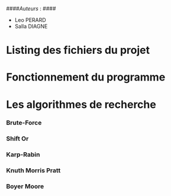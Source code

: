 ####*Auteurs* : ####
* Leo PERARD
* Salla DIAGNE

# Listing des fichiers du projet

# Fonctionnement du programme

# Les algorithmes de recherche
### Brute-Force
### Shift Or
### Karp-Rabin
### Knuth Morris Pratt
### Boyer Moore